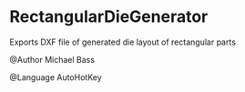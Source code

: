 # RectangularDieGenerator
Exports DXF file of generated die layout of rectangular parts

@Author 
Michael Bass

@Language
AutoHotKey
